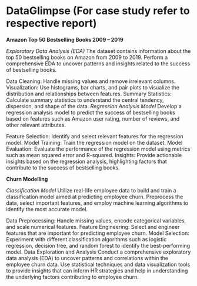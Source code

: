# DataGlimpse  (For case study refer to respective report)

**Amazon Top 50 Bestselling Books 2009 – 2019**

*Exploratory Data Analysis (EDA)*
The dataset contains information about the top 50 bestselling books on Amazon from 2009 to 2019. Perform a comprehensive EDA to uncover patterns and insights related to the success of bestselling books.

Data Cleaning: Handle missing values and remove irrelevant columns.
Visualization: Use histograms, bar charts, and pair plots to visualize the distribution and relationships between features.
Summary Statistics: Calculate summary statistics to understand the central tendency, dispersion, and shape of the data.
*Regression Analysis Model*
Develop a regression analysis model to predict the success of bestselling books based on features such as Amazon user rating, number of reviews, and other relevant attributes.

Feature Selection: Identify and select relevant features for the regression model.
Model Training: Train the regression model on the dataset.
Model Evaluation: Evaluate the performance of the regression model using metrics such as mean squared error and R-squared.
Insights: Provide actionable insights based on the regression analysis, highlighting factors that contribute to the success of bestselling books.

**Churn Modelling**

*Classification Model*
Utilize real-life employee data to build and train a classification model aimed at predicting employee churn. Preprocess the data, select important features, and employ machine learning algorithms to identify the most accurate model.

Data Preprocessing: Handle missing values, encode categorical variables, and scale numerical features.
Feature Engineering: Select and engineer features that are important for predicting employee churn.
Model Selection: Experiment with different classification algorithms such as logistic regression, decision tree, and random forest to identify the best-performing model.
Data Exploration and Analysis
Conduct a comprehensive exploratory data analysis (EDA) to uncover patterns and correlations within the employee churn data. Use statistical techniques and data visualization tools to provide insights that can inform HR strategies and help in understanding the underlying factors contributing to employee churn.
